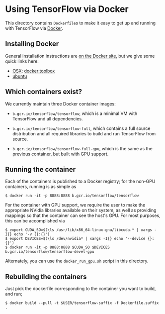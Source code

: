 # Using TensorFlow via Docker

This directory contains `Dockerfile`s to make it easy to get up and running with
TensorFlow via [Docker](http://www.docker.com/).

## Installing Docker

General installation instructions are
[on the Docker site](https://docs.docker.com/installation/), but we give some
quick links here:

* [OSX](https://docs.docker.com/installation/mac/): [docker toolbox](https://www.docker.com/toolbox)
* [ubuntu](https://docs.docker.com/installation/ubuntulinux/)

## Which containers exist?

We currently maintain three Docker container images:

* `b.gcr.io/tensorflow/tensorflow`, which is a minimal VM with TensorFlow and
  all dependencies.

* `b.gcr.io/tensorflow/tensorflow-full`, which contains a full source
  distribution and all required libraries to build and run TensorFlow from
  source.

* `b.gcr.io/tensorflow/tensorflow-full-gpu`, which is the same as the previous
  container, but built with GPU support.

## Running the container

Each of the containers is published to a Docker registry; for the non-GPU
containers, running is as simple as

    $ docker run -it -p 8888:8888 b.gcr.io/tensorflow/tensorflow

For the container with GPU support, we require the user to make the appropriate
NVidia libraries available on their system, as well as providing mappings so
that the container can see the host's GPU. For most purposes, this can be
accomplished via

    $ export CUDA_SO=$(\ls /usr/lib/x86_64-linux-gnu/libcuda.* | xargs -I{} echo '-v {}:{}')
    $ export DEVICES=$(\ls /dev/nvidia* | xargs -I{} echo '--device {}:{}')
    $ docker run -it -p 8888:8888 $CUDA_SO $DEVICES b.gcr.io/tensorflow/tensorflow-devel-gpu

Alternately, you can use the `docker_run_gpu.sh` script in this directory.

## Rebuilding the containers

Just pick the dockerfile corresponding to the container you want to build, and run;

    $ docker build --pull -t $USER/tensorflow-suffix -f Dockerfile.suffix .
